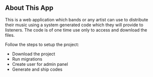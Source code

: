## About This App

This is a web application which bands or any artist can use to distribute their music using a system generated code which they will provide to listeners. The code is of one time use only to access and download the files.

Follow the steps to setup the project:
- Download the project
- Run migrations
- Create user for admin panel
- Generate and ship codes


